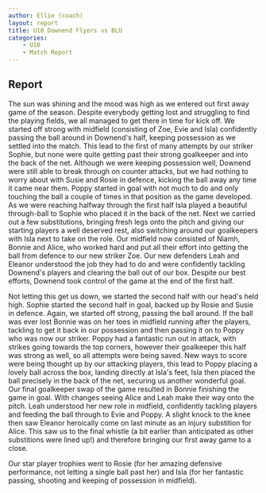 ```yaml
---
author: Ellie (coach)
layout: report
title: U10 Downend Flyers vs BLU
categories: 
    - U10
    - Match Report
---
```


## Report

The sun was shining and the mood was high as we entered out first away game of the season. Despite everybody getting lost and struggling to find the playing fields, we all managed to get there in time for kick off. We started off strong with midfield (consisting of Zoe, Evie and Isla) confidently passing the ball around in Downend's half, keeping possession as we settled into the match. This lead to the first of many attempts by our striker Sophie, but none were quite getting past their strong goalkeeper and into the back of the net. Although we were keeping possession well, Downend were still able to break through on counter attacks, but we had nothing to worry about with Susie and Rosie in defence, kicking the ball away any time it came near them. Poppy started in goal with not much to do and only touching the ball a couple of times in that position as the game developed. As we were reaching halfway through the first half Isla played a beautiful through-ball to Sophie who placed it in the back of the net. Next we carried out a few substitutions, bringing fresh legs onto the pitch and giving our starting players a well deserved rest, also switching around our goalkeepers with Isla next to take on the role. Our midfield now consisted of Niamh, Bonnie and Alice, who worked hard and put all their effort into getting the ball from defence to our new striker Zoe. Our new defenders Leah and Eleanor understood the job they had to do and were confidently tackling Downend's players and clearing the ball out of our box. Despite our best efforts, Downend took control of the game at the end of the first half.

Not letting this get us down, we started the second half with our head's held high. Sophie started the second half in goal, backed up by Rosie and Susie in defence. Again, we started off strong, passing the ball around. If the ball was ever lost Bonnie was on her toes in midfield running after the players, tackling to get it back in our possession and then passing it on to Poppy who was now our striker. Poppy had a fantastic run out in attack, with strikes going towards the top corners, however their goalkeeper this half was strong as well, so all attempts were being saved. New ways to score were being thought up by our attacking players, this lead to Poppy placing a lovely ball across the box, landing directly at Isla's feet, Isla then placed the ball precisely in the back of the net, securing us another wonderful goal. Our final goalkeeper swap of the game resulted in Bonnie finishing the game in goal. With changes seeing Alice and Leah make their way onto the pitch. Leah understood her new role in midfield, confidently tackling players and feeding the ball through to Evie and Poppy. A slight knock to the knee then saw Eleanor heroically come on last minute as an injury substition for Alice. This saw us to the final whistle (a bit earlier than anticipated as other substitions were lined up!) and therefore bringing our first away game to a close.

Our star player trophies went to Rosie (for her amazing defensive performance, not letting a single ball past her) and Isla (for her fantastic passing, shooting and keeping of possession in midfield).
